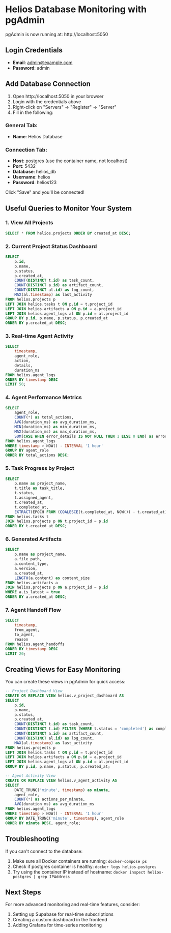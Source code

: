 # Helios Database Monitoring with pgAdmin

pgAdmin is now running at: http://localhost:5050

## Login Credentials
- **Email**: admin@example.com
- **Password**: admin

## Add Database Connection

1. Open http://localhost:5050 in your browser
2. Login with the credentials above
3. Right-click on "Servers" → "Register" → "Server"
4. Fill in the following:

### General Tab:
- **Name**: Helios Database

### Connection Tab:
- **Host**: postgres (use the container name, not localhost)
- **Port**: 5432
- **Database**: helios_db
- **Username**: helios
- **Password**: helios123

Click "Save" and you'll be connected!

## Useful Queries to Monitor Your System

### 1. View All Projects
```sql
SELECT * FROM helios.projects ORDER BY created_at DESC;
```

### 2. Current Project Status Dashboard
```sql
SELECT 
    p.id,
    p.name,
    p.status,
    p.created_at,
    COUNT(DISTINCT t.id) as task_count,
    COUNT(DISTINCT a.id) as artifact_count,
    COUNT(DISTINCT al.id) as log_count,
    MAX(al.timestamp) as last_activity
FROM helios.projects p
LEFT JOIN helios.tasks t ON p.id = t.project_id
LEFT JOIN helios.artifacts a ON p.id = a.project_id
LEFT JOIN helios.agent_logs al ON p.id = al.project_id
GROUP BY p.id, p.name, p.status, p.created_at
ORDER BY p.created_at DESC;
```

### 3. Real-time Agent Activity
```sql
SELECT 
    timestamp,
    agent_role,
    action,
    details,
    duration_ms
FROM helios.agent_logs
ORDER BY timestamp DESC
LIMIT 50;
```

### 4. Agent Performance Metrics
```sql
SELECT 
    agent_role,
    COUNT(*) as total_actions,
    AVG(duration_ms) as avg_duration_ms,
    MIN(duration_ms) as min_duration_ms,
    MAX(duration_ms) as max_duration_ms,
    SUM(CASE WHEN error_details IS NOT NULL THEN 1 ELSE 0 END) as error_count
FROM helios.agent_logs
WHERE timestamp > NOW() - INTERVAL '1 hour'
GROUP BY agent_role
ORDER BY total_actions DESC;
```

### 5. Task Progress by Project
```sql
SELECT 
    p.name as project_name,
    t.title as task_title,
    t.status,
    t.assigned_agent,
    t.created_at,
    t.completed_at,
    EXTRACT(EPOCH FROM (COALESCE(t.completed_at, NOW()) - t.created_at))/60 as duration_minutes
FROM helios.tasks t
JOIN helios.projects p ON t.project_id = p.id
ORDER BY t.created_at DESC;
```

### 6. Generated Artifacts
```sql
SELECT 
    p.name as project_name,
    a.file_path,
    a.content_type,
    a.version,
    a.created_at,
    LENGTH(a.content) as content_size
FROM helios.artifacts a
JOIN helios.projects p ON a.project_id = p.id
WHERE a.is_latest = true
ORDER BY a.created_at DESC;
```

### 7. Agent Handoff Flow
```sql
SELECT 
    timestamp,
    from_agent,
    to_agent,
    reason
FROM helios.agent_handoffs
ORDER BY timestamp DESC
LIMIT 20;
```

## Creating Views for Easy Monitoring

You can create these views in pgAdmin for quick access:

```sql
-- Project Dashboard View
CREATE OR REPLACE VIEW helios.v_project_dashboard AS
SELECT 
    p.id,
    p.name,
    p.status,
    p.created_at,
    COUNT(DISTINCT t.id) as task_count,
    COUNT(DISTINCT t.id) FILTER (WHERE t.status = 'completed') as completed_tasks,
    COUNT(DISTINCT a.id) as artifact_count,
    COUNT(DISTINCT al.id) as log_count,
    MAX(al.timestamp) as last_activity
FROM helios.projects p
LEFT JOIN helios.tasks t ON p.id = t.project_id
LEFT JOIN helios.artifacts a ON p.id = a.project_id
LEFT JOIN helios.agent_logs al ON p.id = al.project_id
GROUP BY p.id, p.name, p.status, p.created_at;

-- Agent Activity View
CREATE OR REPLACE VIEW helios.v_agent_activity AS
SELECT 
    DATE_TRUNC('minute', timestamp) as minute,
    agent_role,
    COUNT(*) as actions_per_minute,
    AVG(duration_ms) as avg_duration_ms
FROM helios.agent_logs
WHERE timestamp > NOW() - INTERVAL '1 hour'
GROUP BY DATE_TRUNC('minute', timestamp), agent_role
ORDER BY minute DESC, agent_role;
```

## Troubleshooting

If you can't connect to the database:
1. Make sure all Docker containers are running: `docker-compose ps`
2. Check if postgres container is healthy: `docker logs helios-postgres`
3. Try using the container IP instead of hostname: `docker inspect helios-postgres | grep IPAddress`

## Next Steps

For more advanced monitoring and real-time features, consider:
1. Setting up Supabase for real-time subscriptions
2. Creating a custom dashboard in the frontend
3. Adding Grafana for time-series monitoring
